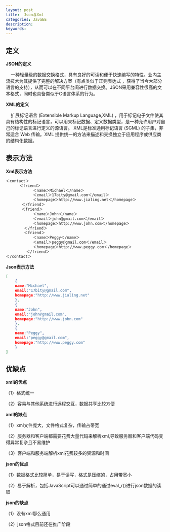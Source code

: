 ```yaml
---
layout: post
title:  Json与Xml
categories: JavaEE
description: 
keywords: 
---
```


## 定义

**JSON的定义**

    一种轻量级的数据交换格式，具有良好的可读和便于快速编写的特性。业内主流技术为其提供了完整的解决方案（有点类似于正则表达式 ，获得了当今大部分语言的支持），从而可以在不同平台间进行数据交换。JSON采用兼容性很高的文本格式，同时也具备类似于C语言体系的行为。

**XML的定义**

    扩展标记语言 (Extensible Markup Language,XML) ，用于标记电子文件使其具有结构性的标记语言，可以用来标记数据、定义数据类型，是一种允许用户对自己的标记语言进行定义的源语言。 XML是标准通用标记语言 (SGML) 的子集，非常适合 Web 传输。XML 提供统一的方法来描述和交换独立于应用程序或供应商的结构化数据。

## 表示方法

**Xml表示方法**

```xml
＜contact＞ 
      ＜friend＞
            ＜name＞Michael＜/name＞
            ＜email＞17bity@gmail.com＜/email＞
            ＜homepage＞http://www.jialing.net＜/homepage＞
       ＜/friend＞
       ＜friend＞
            ＜name＞John＜/name＞
            ＜email＞john@gmail.com＜/email＞
            ＜homepage＞http://www.john.com＜/homepage＞
        ＜/friend＞
        ＜friend＞
            ＜name＞Peggy＜/name＞
            ＜email＞peggy@gmail.com＜/email＞
            ＜homepage＞http://www.peggy.com＜/homepage＞
         ＜/friend＞
＜/contact＞
```

**Json表示方法**

```json
[
    {
    name:"Michael",
    email:"17bity@gmail.com",
    homepage:"http://www.jialing.net"
    },
    {
    name:"John",
    email:"john@gmail.com",
    homepage:"http://www.jobn.com"
    },
    {
    name:"Peggy",
    email:"peggy@gmail.com",
    homepage:"http://www.peggy.com"
    }
]
```

## 优缺点

**xml的优点**

（1）格式统一

（2）容易与其他系统进行远程交互，数据共享比较方便

**xml的缺点**

（1）xml文件庞大，文件格式复杂，传输占带宽

（2）服务器和客户端都需要花费大量代码来解析xml,导致服务器和客户端代码变得异常复杂且不易维护

（3）客户端和服务端解析xml花费较多的资源和时间

**json的优点**

（1）数据格式比较简单，易于读写，格式是压缩的，占用带宽小

（2）易于解析，包括JavaScript可以通过简单的通过eval_r()进行json数据的读取

**json的缺点**

（1）没有xml那么通用

（2）json格式目前还在推广阶段


